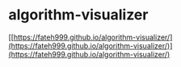 # algorithm-visualizer

[[https://fateh999.github.io/algorithm-visualizer/](https://fateh999.github.io/algorithm-visualizer/)](https://fateh999.github.io/algorithm-visualizer/)
